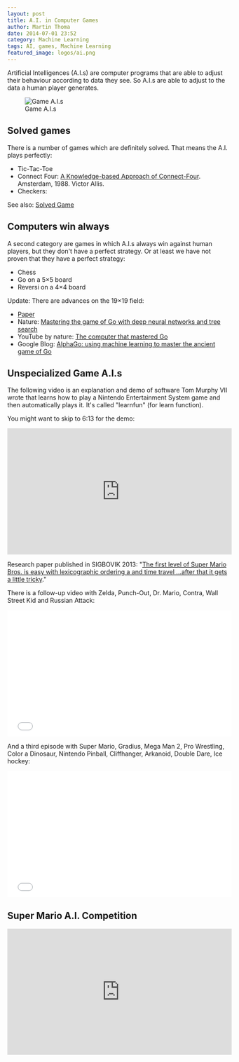 ```yaml
---
layout: post
title: A.I. in Computer Games
author: Martin Thoma
date: 2014-07-01 23:52
category: Machine Learning
tags: AI, games, Machine Learning
featured_image: logos/ai.png
---
```


Artificial Intelligences (A.I.s) are computer programs that are able to adjust
their behaviour according to data they see. So A.I.s are able to adjust to
the data a human player generates.

<figure>
    <img src="http://imgs.xkcd.com/comics/game_ais.png" alt="Game A.I.s">
    <figcaption>Game A.I.s</figcaption>
</figure>


## Solved games

There is a number of games which are definitely solved. That means the A.I.
plays perfectly:

* Tic-Tac-Toe
* Connect Four: [A Knowledge-based Approach of Connect-Four](http://www.informatik.uni-trier.de/~fernau/DSL0607/Masterthesis-Viergewinnt.pdf). Amsterdam, 1988. Victor Allis.
* Checkers:

See also: [Solved Game](https://en.wikipedia.org/wiki/Solved_game)

## Computers win always

A second category are games in which A.I.s always win against human players, but
they don't have a perfect strategy. Or at least we have not proven that they
have a perfect strategy:

* Chess
* Go on a 5×5 board
* Reversi on a 4×4 board


Update: There are advances on the 19×19 field:

* [Paper](https://storage.googleapis.com/deepmind-data/assets/papers/deepmind-mastering-go.pdf)
* Nature: [Mastering the game of Go with deep neural networks and tree search](http://www.nature.com/nature/journal/v529/n7587/full/nature16961.html)
* YouTube by nature: [The computer that mastered Go](https://www.youtube.com/watch?v=g-dKXOlsf98)
* Google Blog: [AlphaGo: using machine learning to master the ancient game of Go](https://googleblog.blogspot.de/2016/01/alphago-machine-learning-game-go.html)


## Unspecialized Game A.I.s

The following video is an explanation and demo of software Tom Murphy VII wrote that learns how to play a Nintendo Entertainment System game and then automatically plays it.
It's called "learnfun" (for learn function).

You might want to skip to 6:13 for the demo:

<iframe width="512" height="288" src="http://www.youtube.com/embed/xOCurBYI_gY" frameborder="0" allowfullscreen></iframe>

Research paper published in SIGBOVIK 2013: "[The first level of Super Mario Bros. is easy with lexicographic ordering a and time travel ...after that it gets a little tricky](http://tom7.org/mario/mario.pdf)."

There is a follow-up video with Zelda, Punch-Out, Dr. Mario, Contra, Wall Street Kid
and Russian Attack:

<iframe width="512" height="288" src="//www.youtube.com/embed/YGJHR9Ovszs?list=UU3azLjQuz9s5qk76KEXaTvA" frameborder="0" allowfullscreen></iframe>

And a third episode with Super Mario, Gradius, Mega Man 2, Pro Wrestling, Color
a Dinosaur, Nintendo Pinball, Cliffhanger, Arkanoid, Double Dare, Ice hockey:

<iframe width="512" height="288" src="//www.youtube.com/embed/Q-WgQcnessA" frameborder="0" allowfullscreen></iframe>

## Super Mario A.I. Competition

<iframe width="512" height="288" src="http://www.youtube.com/embed/bBZ7kEphv3s?start=385" frameborder="0" allowfullscreen></iframe>